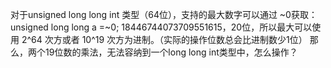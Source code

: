 ﻿对于unsigned long long int 类型（64位），支持的最大数字可以通过 ~0获取：unsigned long long a =~0;
18446744073709551615，20位，所以最大可以使用 2^64 次方或者 10^19 次方为进制。（实际的操作位数总会比进制数少1位）
那么，两个19位数的乘法，无法容纳到一个long long int类型中，怎么操作？